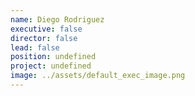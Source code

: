 ```yaml
---
name: Diego Rodriguez
executive: false
director: false
lead: false
position: undefined
project: undefined
image: ../assets/default_exec_image.png
---
```

